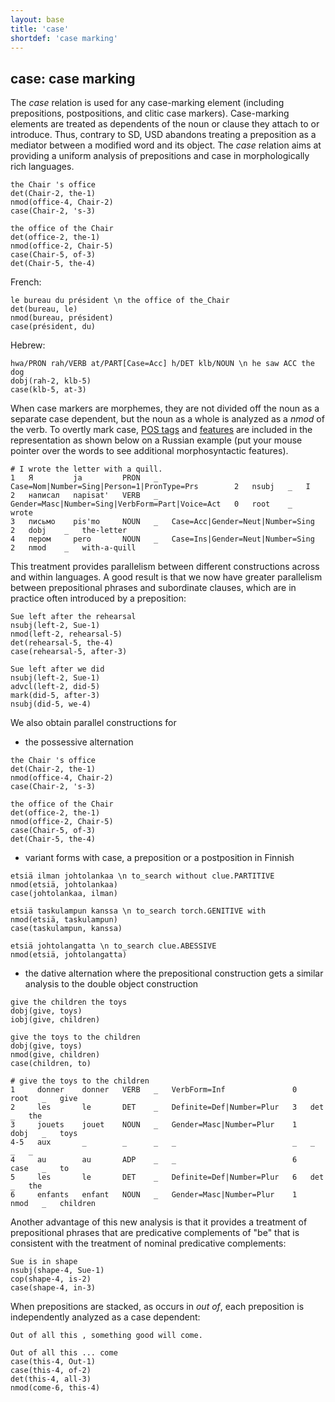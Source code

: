 ```yaml
---
layout: base
title: 'case'
shortdef: 'case marking'
---
```


## case: case marking


The *case* relation is used for any case-marking element (including prepositions, postpositions, and clitic case markers). Case-marking elements are treated as dependents of the noun or clause they attach to or introduce. Thus, contrary to SD, USD abandons treating a preposition as a mediator between a modified word and its object. The *case* relation aims at providing a uniform analysis of prepositions and case in morphologically rich languages.

~~~ sdparse
the Chair 's office
det(Chair-2, the-1)
nmod(office-4, Chair-2)
case(Chair-2, 's-3)
~~~

~~~ sdparse
the office of the Chair
det(office-2, the-1)
nmod(office-2, Chair-5)
case(Chair-5, of-3)
det(Chair-5, the-4)
~~~

French:

~~~ sdparse
le bureau du président \n the office of the_Chair
det(bureau, le)
nmod(bureau, président)
case(président, du)
~~~

Hebrew:

~~~ sdparse
hwa/PRON rah/VERB at/PART[Case=Acc] h/DET klb/NOUN \n he saw ACC the dog  
dobj(rah-2, klb-5)
case(klb-5, at-3)
~~~


When case markers are morphemes, they are not divided off the noun as a separate case dependent,
but the noun as a whole is analyzed as a *nmod* of the verb.
To overtly mark case,
<a href="../pos/index.html">POS tags</a> and
<a href="../feat/index.html">features</a>
are included in the representation as shown below on a Russian example
(put your mouse pointer over the words to see additional morphosyntactic features).

~~~ conllu
# I wrote the letter with a quill.
1   Я         ja         PRON   _   Case=Nom|Number=Sing|Person=1|PronType=Prs        2   nsubj   _   I
2   написал   napisat'   VERB   _   Gender=Masc|Number=Sing|VerbForm=Part|Voice=Act   0   root    _   wrote
3   письмо    pis'mo     NOUN   _   Case=Acc|Gender=Neut|Number=Sing                  2   dobj    _   the-letter
4   пером     pero       NOUN   _   Case=Ins|Gender=Neut|Number=Sing                  2   nmod    _   with-a-quill
~~~

This treatment provides parallelism between different constructions
across and within languages. A good result is that we now have greater
parallelism between prepositional phrases and subordinate clauses,
which are in practice often introduced by a preposition:

~~~ sdparse
Sue left after the rehearsal
nsubj(left-2, Sue-1)
nmod(left-2, rehearsal-5)
det(rehearsal-5, the-4)
case(rehearsal-5, after-3)
~~~

~~~ sdparse
Sue left after we did
nsubj(left-2, Sue-1)
advcl(left-2, did-5)
mark(did-5, after-3)
nsubj(did-5, we-4)
~~~

We also obtain parallel constructions for


- the possessive alternation

~~~ sdparse
the Chair 's office
det(Chair-2, the-1)
nmod(office-4, Chair-2)
case(Chair-2, 's-3)
~~~

~~~ sdparse
the office of the Chair
det(office-2, the-1)
nmod(office-2, Chair-5)
case(Chair-5, of-3)
det(Chair-5, the-4)
~~~


- variant forms with case, a preposition or a
postposition in Finnish

~~~ sdparse
etsiä ilman johtolankaa \n to_search without clue.PARTITIVE
nmod(etsiä, johtolankaa)
case(johtolankaa, ilman)
~~~

~~~ sdparse
etsiä taskulampun kanssa \n to_search torch.GENITIVE with
nmod(etsiä, taskulampun)
case(taskulampun, kanssa)
~~~

~~~ sdparse
etsiä johtolangatta \n to_search clue.ABESSIVE
nmod(etsiä, johtolangatta)
~~~


- the dative alternation where the prepositional construction gets a similar
analysis to the double object construction

~~~ sdparse
give the children the toys
dobj(give, toys)
iobj(give, children)
~~~

~~~ sdparse
give the toys to the children
dobj(give, toys)
nmod(give, children)
case(children, to)
~~~

~~~ conllu
# give the toys to the children
1     donner    donner   VERB   _   VerbForm=Inf               0   root   _   give
2     les       le       DET    _   Definite=Def|Number=Plur   3   det    _   the
3     jouets    jouet    NOUN   _   Gender=Masc|Number=Plur    1   dobj   _   toys
4-5   aux       _        _      _   _                          _   _      _   _
4     au        au       ADP    _   _                          6   case   _   to
5     les       le       DET    _   Definite=Def|Number=Plur   6   det    _   the
6     enfants   enfant   NOUN   _   Gender=Masc|Number=Plur    1   nmod   _   children
~~~

Another advantage of this new analysis is that it provides a treatment
of prepositional phrases that are predicative complements of "be" that is consistent with the treatment of nominal predicative
complements:

~~~ sdparse
Sue is in shape
nsubj(shape-4, Sue-1)
cop(shape-4, is-2)
case(shape-4, in-3)
~~~

When prepositions are stacked, as occurs in *out of*, each preposition is independently analyzed as a case dependent:

~~~ sdparse
Out of all this , something good will come.
~~~

~~~ sdparse
Out of all this ... come
case(this-4, Out-1)
case(this-4, of-2)
det(this-4, all-3)
nmod(come-6, this-4)
~~~
